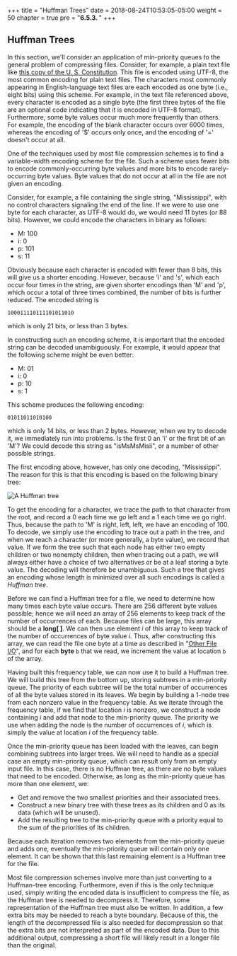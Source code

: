 +++
title = "Huffman Trees"
date = 2018-08-24T10:53:05-05:00
weight = 50
chapter = true
pre = "<b>6.5.3. </b>"
+++

## Huffman Trees

In this section, we'll consider an application of min-priority queues to
the general problem of compressing files. Consider, for example, a plain
text file like [this copy of the U. S. Constitution](pg5.txt). This file
is encoded using UTF-8, the most common encoding for plain text files.
The characters most commonly appearing in English-language text files
are each encoded as one byte (i.e., eight bits) using this scheme. For
example, in the text file referenced above, every character is encoded
as a single byte (the first three bytes of the file are an optional code
indicating that it is encoded in UTF-8 format). Furthermore, some byte
values occur much more frequently than others. For example, the encoding
of the blank character occurs over 6000 times, whereas the encoding of
'$' occurs only once, and the encoding of '=' doesn't occur at all.

One of the techniques used by most file compression schemes is to find a
variable-width encoding scheme for the file. Such a scheme uses fewer
bits to encode commonly-occurring byte values and more bits to encode
rarely-occurring byte values. Byte values that do not occur at all in
the file are not given an encoding.

Consider, for example, a file containing the single string,
"Mississippi", with no control characters signaling the end of the line.
If we were to use one byte for each character, as UTF-8 would do, we
would need 11 bytes (or 88 bits). However, we could encode the
characters in binary as follows:

  - M: 100
  - i: 0
  - p: 101
  - s: 11

Obviously because each character is encoded with fewer than 8 bits, this
will give us a shorter encoding. However, because 'i' and 's', which
each occur four times in the string, are given shorter encodings than
'M' and 'p', which occur a total of three times combined, the number of
bits is further reduced. The encoded string is

    100011110111101011010

which is only 21 bits, or less than 3 bytes.

In constructing such an encoding scheme, it is important that the
encoded string can be decoded unambiguously. For example, it would
appear that the following scheme might be even better:

  - M: 01
  - i: 0
  - p: 10
  - s: 1

This scheme produces the following encoding:

    01011011010100

which is only 14 bits, or less than 2 bytes. However, when we try to
decode it, we immediately run into problems. Is the first 0 an 'i' or
the first bit of an 'M'? We could decode this string as "isMsMsMisii",
or a number of other possible strings.

The first encoding above, however, has only one decoding, "Mississippi".
The reason for this is that this encoding is based on the following
binary tree:

![A Huffman tree](huffman.jpg)

To get the encoding for a character, we trace the path to that character
from the root, and record a 0 each time we go left and a 1 each time we
go right. Thus, because the path to 'M' is right, left, left, we have an
encoding of 100. To decode, we simply use the encoding to trace out a
path in the tree, and when we reach a character (or more generally, a
byte value), we record that value. If we form the tree such that each
node has either two empty children or two nonempty children, then when
tracing out a path, we will always either have a choice of two
alternatives or be at a leaf storing a byte value. The decoding will
therefore be unambiguous. Such a tree that gives an encoding whose
length is minimized over all such encodings is called a *Huffman tree*.

Before we can find a Huffman tree for a file, we need to determine how
many times each byte value occurs. There are 256 different byte values
possible; hence we will need an array of 256 elements to keep track of
the number of occurrences of each. Because files can be large, this
array should be a **long\[ \]**. We can then use element *i* of this
array to keep track of the number of occurrences of byte value *i*.
Thus, after constructing this array, we can read the file one byte at a
time as described in "[Other File
I/O](/~rhowell/DataStructures/redirect/other-file-io)", and for each
**byte** `b` that we read, we increment the value at location `b` of the
array.

Having built this frequency table, we can now use it to build a Huffman
tree. We will build this tree from the bottom up, storing subtrees in a
min-priority queue. The priority of each subtree will be the total
number of occurrences of all the byte values stored in its leaves. We
begin by building a 1-node tree from each nonzero value in the frequency
table. As we iterate through the frequency table, if we find that
location *i* is nonzero, we construct a node containing *i* and add that
node to the min-priority queue. The priority we use when adding the node
is the number of occurrences of *i*, which is simply the value at
location *i* of the frequency table.

Once the min-priority queue has been loaded with the leaves, can begin
combining subtrees into larger trees. We will need to handle as a
special case an empty min-priority queue, which can result only from an
empty input file. In this case, there is no Huffman tree, as there are
no byte values that need to be encoded. Otherwise, as long as the
min-priority queue has more than one element, we:

  - Get and remove the two smallest priorities and their associated
    trees.
  - Construct a new binary tree with these trees as its children and 0
    as its data (which will be unused).
  - Add the resulting tree to the min-priority queue with a priority
    equal to the sum of the priorities of its children.

Because each iteration removes two elements from the min-priority queue
and adds one, eventually the min-priority queue will contain only one
element. It can be shown that this last remaining element is a Huffman
tree for the file.

Most file compression schemes involve more than just converting to a
Huffman-tree encoding. Furthermore, even if this is the only technique
used, simply writing the encoded data is insufficient to compress the
file, as the Huffman tree is needed to decompress it. Therefore, some
representation of the Huffman tree must also be written. In addition, a
few extra bits may be needed to reach a byte boundary. Because of this,
the length of the decompressed file is also needed for decompression so
that the extra bits are not interpreted as part of the encoded data. Due
to this additional output, compressing a short file will likely result
in a longer file than the original.

